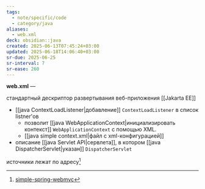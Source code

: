 ```yaml
---
tags:
  - note/specific/code
  - category/java
aliases:
  - web.xml
deck: obsidian::java
created: 2025-06-13T07:45:24+03:00
updated: 2025-06-18T14:06:40+03:00
sr-due: 2025-06-25
sr-interval: 7
sr-ease: 260
---
```


**web.xml**
—

стандартный дескриптор развертывания веб-приложения [[Jakarta EE]]
- [[java ContextLoadListener|добавление]] `ContextLoadListener` в список listner'ов
	- позволит [[java WebApplicationContext|инициализировать контекст]] `WebApplicationContext` c помощью XML.
	- [[java simple context.xml|файл с xml-конфигурацией]]
- описание [[java Servlet API|сервлета]], в котором [[java DispatcherServlet|указан]] `DispatcherServlet`

источники лежат по адресу[^1]

[^1]: [simple-spring-webmvc](https://github.com/urvanov-ru/simple-spring-webmvc/blob/master/src/main/webapp/WEB-INF/web.xml)
